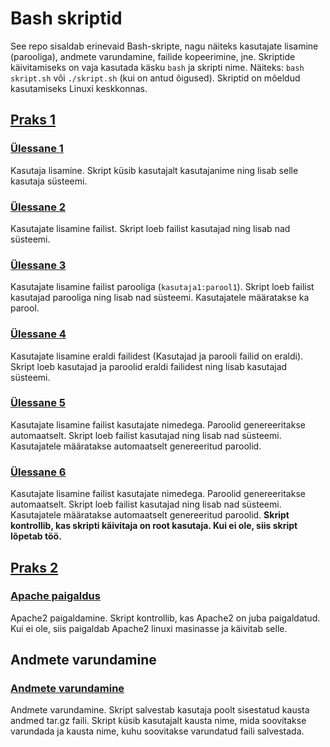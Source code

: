 # Bash skriptid

See repo sisaldab erinevaid Bash-skripte, nagu näiteks kasutajate lisamine (parooliga), andmete varundamine, failide kopeerimine, jne.
Skriptide käivitamiseks on vaja kasutada käsku `bash` ja skripti nime. Näiteks: `bash skript.sh` või `./skript.sh` (kui on antud õigused).
Skriptid on mõeldud kasutamiseks Linuxi keskkonnas.

## [Praks 1](/praks1/)

### [Ülessane 1](/praks1/lisa_kasutaja.sh)

Kasutaja lisamine. Skript küsib kasutajalt kasutajanime ning lisab selle kasutaja süsteemi.

### [Ülessane 2](/praks1/kasutajad_failist.sh)

Kasutajate lisamine failist. Skript loeb failist kasutajad ning lisab nad süsteemi.

### [Ülessane 3](praks1/kasutajad_paroolid.sh)

Kasutajate lisamine failist parooliga (`kasutaja1:parool1`). Skript loeb failist kasutajad parooliga ning lisab nad süsteemi. Kasutajatele määratakse ka parool.

### [Ülessane 4](praks1/kasutajad_ul4.sh)

Kasutajate lisamine eraldi failidest (Kasutajad ja parooli failid on eraldi). Skript loeb kasutajad ja paroolid eraldi failidest ning lisab kasutajad süsteemi.

### [Ülessane 5](praks1/loodud_kasutajad_paroolidega.sh)

Kasutajate lisamine failist kasutajate nimedega. Paroolid genereeritakse automaatselt. Skript loeb failist kasutajad ning lisab nad süsteemi. Kasutajatele määratakse automaatselt genereeritud paroolid.

### [Ülessane 6](praks1/loodud_kasutajad_paroolidega_oigustega.sh)

Kasutajate lisamine failist kasutajate nimedega. Paroolid genereeritakse automaatselt. Skript loeb failist kasutajad ning lisab nad süsteemi. Kasutajatele määratakse automaatselt genereeritud paroolid.
**Skript kontrollib, kas skripti käivitaja on root kasutaja. Kui ei ole, siis skript lõpetab töö.**

## [Praks 2](/praks2/)

### [Apache paigaldus](praks2/apache_paigaldus.sh)

Apache2 paigaldamine. Skript kontrollib, kas Apache2 on juba paigaldatud. Kui ei ole, siis paigaldab Apache2 linuxi masinasse ja käivitab selle.

## Andmete varundamine

### [Andmete varundamine](praks2/varundamine.sh)

Andmete varundamine. Skript salvestab kasutaja poolt sisestatud kausta andmed tar.gz faili. Skript küsib kasutajalt kausta nime, mida soovitakse varundada ja kausta nime, kuhu soovitakse varundatud faili salvestada.
